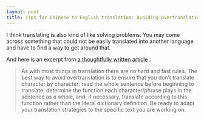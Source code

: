 ```yaml
---
layout: post
title: Tips for Chinese to English translation: Avoiding overtranslation
---
```


I think translating is also kind of like solving problems. You may come across something that could not be easily translated into another language and have to find a way to get around that.

And here is an excerpt from [a thoughtfully written article](https://gengo.com/translators/resources/avoiding-overtranslation-zh/) :

> As with most things in translation there are no hard and fast rules. The best way to avoid overtranslation is to ensure that you don’t translate character by character: read the whole sentence before beginning to translate, determine the function each character/phrase plays in the sentence as a whole, and, if necessary, translate according to this function rather than the literal dictionary definition. Be ready to adapt your translation strategies to the specific text you are working on.

